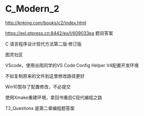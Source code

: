 # C_Modern_2

http://knking.com/books/c2/index.html

https://exl.ptpress.cn:8442/ex/l/609033ea 题目答案

 C 语言程序设计现代方法第二版·修订版

 图灵社区

 VScode，使用谷雨同学的VS Code Config Helper V4配置开发环境

 不如复制原来的文件到这里修改路径更好

 Win10暂存了配置修改，不必提交

 使用Xmake重建环境，拿回书重启C现代编程之路  

 T2_Questions 是第二章编程题答案  
